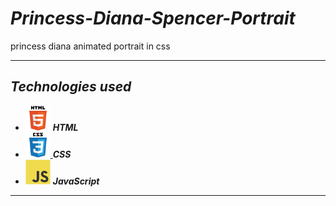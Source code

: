 # *Princess-Diana-Spencer-Portrait*
princess diana animated portrait in  css
***
## *Technologies used*

* <img src="https://raw.githubusercontent.com/devicons/devicon/master/icons/html5/html5-original-wordmark.svg" alt="html5" width="40" height="40"/> <a>__*HTML*__</a>
* <a href="https://www.w3schools.com/css/" target="_blank" rel="noreferrer"> <img src="https://raw.githubusercontent.com/devicons/devicon/master/icons/css3/css3-original-wordmark.svg" alt="css3" width="40" height="40"/> </a> <a>__*CSS*__</a>
* <img src="https://raw.githubusercontent.com/devicons/devicon/master/icons/javascript/javascript-original.svg" alt="javascript" width="40" height="40"/> <a>__*JavaScript*__</a>

***

